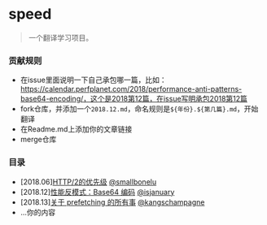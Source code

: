 # speed

> 一个翻译学习项目。

### 贡献规则

* 在issue里面说明一下自己承包哪一篇，比如：https://calendar.perfplanet.com/2018/performance-anti-patterns-base64-encoding/，这个是2018第12篇，在issue写明承包2018第12篇
* fork仓库，并添加一个`2018.12.md`，命名规则是`${年份}.${第几篇}.md`，开始翻译
* 在Readme.md上添加你的文章链接
* merge仓库

### 目录

* [2018.06][HTTP/2的优先级](./2018.06.md) [@smallbonelu](https://github.com/smallbonelu)
* [2018.12][性能反模式：Base64 编码](./2018.12.md) [@isjanuary](https://github.com/isjanuary)
* [2018.13][关于 prefetching 的所有事](./2018.13.md) [@kangschampagne](https://github.com/kangschampagne)
* ...你的内容
